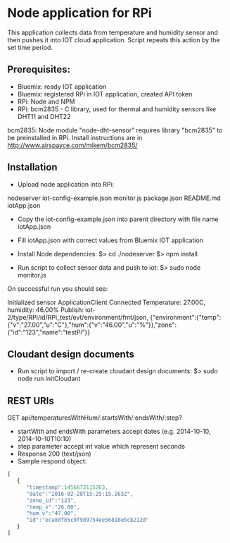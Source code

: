 # Node application for RPi

This application collects data from temperature and humidity sensor and then pushes it into IOT cloud application.
Script repeats this action by the set time period.

## Prerequisites:

* Bluemix: ready IOT application
* Bluemix: registered RPi in IOT application, created API token
* RPi: Node and NPM
* RPi: bcm2835 - C library, used for thermal and humidity sensors like DHT11 and DHT22

bcm2835: Node module "node-dht-sensor" requires library "bcm2835" to be preinstalled in RPi.
Install instructions are in http://www.airspayce.com/mikem/bcm2835/

## Installation

* Upload node application into RPi:

nodeserver
    iot-config-example.json
    monitor.js
    package.json
    README.md
iotApp.json

* Copy the iot-config-example.json into parent directory with file name iotApp.json
* Fill iotApp.json with correct values from Bluemix IOT application
* Install Node dependencies:
$> cd ./nodeserver
$> npm install

* Run script to collect sensor data and push to iot:
$> sudo node monitor.js

On successful run you should see:

Initialized sensor
ApplicationClient Connected
Temperature: 27.00C, humidity: 46.00%
Publish: iot-2/type/RPi/id/RPi_test/evt/environment/fmt/json, {"environment":{"temp":{"v":"27.00","u":"C"},"hum":{"v":"46.00","u":"%"}},"zone":{"id":"123","name":"testPi"}}

## Cloudant design documents

* Run script to import / re-create cloudant design documents:
$> sudo node run initCloudant

## REST URIs

GET api/temperaturesWithHum/:startsWith/:endsWith/:step?
* startWith and endsWith parameters accept dates (e.g. 2014-10-10, 2014-10-10T10:10)
* step parameter accept int value which represent seconds
* Response 200 (text/json)
* Sample respond object:
```javascript
[  
   {  
      "timestamp":1456673115263,
      "date":"2016-02-28T15:25:15.263Z",
      "zone_id":"123",
      "temp_v":"26.00",
      "hum_v":"47.00",
      "id":"eca8dfb5c9f9d9754ee56818ebcb212d"
   }
]
```
